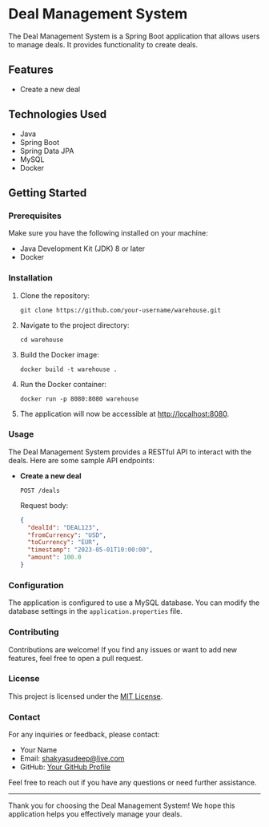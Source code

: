 # Deal Management System

The Deal Management System is a Spring Boot application that allows users to manage deals. It provides functionality to create deals.

## Features

- Create a new deal

## Technologies Used

- Java
- Spring Boot
- Spring Data JPA
- MySQL
- Docker

## Getting Started

### Prerequisites

Make sure you have the following installed on your machine:

- Java Development Kit (JDK) 8 or later
- Docker

### Installation

1. Clone the repository:

   ```shell
   git clone https://github.com/your-username/warehouse.git
   ```

2. Navigate to the project directory:

   ```shell
   cd warehouse
   ```

3. Build the Docker image:

   ```shell
   docker build -t warehouse .
   ```

4. Run the Docker container:

   ```shell
   docker run -p 8080:8080 warehouse
   ```

5. The application will now be accessible at [http://localhost:8080](http://localhost:8080).

### Usage

The Deal Management System provides a RESTful API to interact with the deals. Here are some sample API endpoints:

- **Create a new deal**

  ```http
  POST /deals
  ```

  Request body:

  ```json
  {
    "dealId": "DEAL123",
    "fromCurrency": "USD",
    "toCurrency": "EUR",
    "timestamp": "2023-05-01T10:00:00",
    "amount": 100.0
  }
  ```

### Configuration

The application is configured to use a MySQL database. You can modify the database settings in the `application.properties` file.

### Contributing

Contributions are welcome! If you find any issues or want to add new features, feel free to open a pull request.

### License

This project is licensed under the [MIT License](LICENSE).

### Contact

For any inquiries or feedback, please contact:

- Your Name
- Email: shakyasudeep@live.com
- GitHub: [Your GitHub Profile](https://github.com/shakyasudeep)

Feel free to reach out if you have any questions or need further assistance.

---

Thank you for choosing the Deal Management System! We hope this application helps you effectively manage your deals.